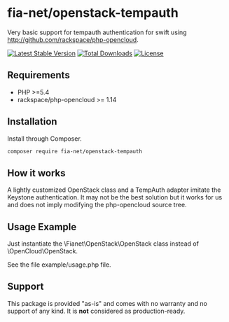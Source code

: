 # fia-net/openstack-tempauth
Very basic support for tempauth authentication for swift using
http://github.com/rackspace/php-opencloud.

[![Latest Stable Version](https://poser.pugx.org/fia-net/openstack-tempauth/v/stable)](https://packagist.org/packages/fia-net/openstack-tempauth) [![Total Downloads](https://poser.pugx.org/fia-net/openstack-tempauth/downloads)](https://packagist.org/packages/fia-net/openstack-tempauth) [![License](https://poser.pugx.org/fia-net/openstack-tempauth/license)](https://packagist.org/packages/fia-net/openstack-tempauth)

## Requirements
* PHP >=5.4
* rackspace/php-opencloud >= 1.14

## Installation
Install through Composer.

```bash
composer require fia-net/openstack-tempauth
```
## How it works
A lightly customized OpenStack class and a TempAuth adapter imitate the
Keystone authentication. It may not be the best solution but it works
for us and does not imply modifying the php-opencloud source tree.

## Usage Example
Just instantiate the \Fianet\OpenStack\OpenStack class instead of
\OpenCloud\OpenStack.

See the file example/usage.php file.


## Support
This package is provided "as-is" and comes with no warranty and no
support of any kind. It is **not** considered as production-ready.
